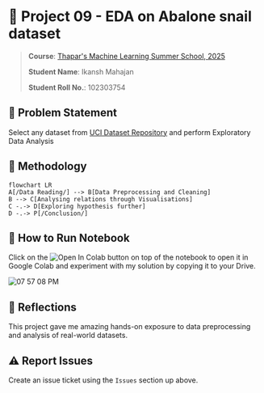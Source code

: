 # 📝 Project 09 - EDA on Abalone snail dataset
> **Course**: [Thapar's Machine Learning Summer School, 2025](https://www.thaparsummerschool.com/)
> 
> **Student Name**: Ikansh Mahajan
>
> **Student Roll No.**: 102303754

## 🔎 Problem Statement
Select any dataset from [UCI Dataset Repository](https://archive.ics.uci.edu/datasets) and perform Exploratory Data Analysis

## 🔬 Methodology
```mermaid
flowchart LR
A[/Data Reading/] --> B[Data Preprocessing and Cleaning]
B --> C[Analysing relations through Visualisations]
C -.-> D[Exploring hypothesis further]
D -.-> P[/Conclusion/]
```

## 🚀 How to Run Notebook
Click on the  <img src="https://colab.research.google.com/assets/colab-badge.svg" alt="Open In Colab">  button on top of the notebook to open it in Google Colab and experiment with my solution by copying it to your Drive.

![07 57 08 PM](https://github.com/user-attachments/assets/e65efa6e-aa6b-45a3-a5e4-c11ea84ecb99)

## 🧾 Reflections
This project gave me amazing hands-on exposure to data preprocessing and analysis of real-world datasets.

## ⚠️ Report Issues
Create an issue ticket using the `Issues` section up above.
